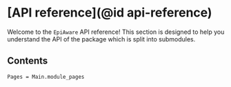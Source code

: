 # [API reference](@id api-reference)

Welcome to the `EpiAware` API reference! This section is designed to help you understand the API of the package which is split into submodules.

## Contents

```@contents
Pages = Main.module_pages
```
